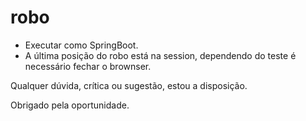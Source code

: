 # robo

- Executar como SpringBoot.
- A última posição do robo está na session, dependendo do teste é necessário fechar o brownser.

Qualquer dúvida, crítica ou sugestão, estou a disposição.

Obrigado pela oportunidade.



